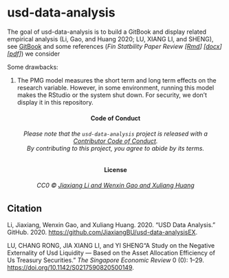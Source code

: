
<!-- README.md is generated from README.Rmd. Please edit that file -->

# usd-data-analysis

<!-- badges: start -->

<!-- badges: end -->

The goal of usd-data-analysis is to build a GitBook and display related
empirical analysis (Li, Gao, and Huang 2020; LU, XIANG LI, and SHENG),
see
[GitBook](https://jiaxiangbu.github.io/usd-data-analysis/paper_notes)
and some references (*Fin Statbility Paper Review
\[[Rmd](https://jiaxiangbu.github.io/usd-data-analysis/analysis/fin_statbility_paper_review.Rmd)\]
\[[docx](https://jiaxiangbu.github.io/usd-data-analysis/analysis/fin_statbility_paper_review.docx)\]
\[[pdf](https://jiaxiangbu.github.io/usd-data-analysis/analysis/fin_statbility_paper_review.pdf)\]*)
we consider

Some drawbacks:

1.  The PMG model measures the short term and long term effects on the
    research variable. However, in some environment, running this model
    makes the RStudio or the system shut down. For security, we don’t
    display it in this repository.

<h4 align="center">

**Code of Conduct**

</h4>

<h6 align="center">

Please note that the `usd-data-analysis` project is released with a
[Contributor Code of
Conduct](https://github.com/JiaxiangBU/usd-data-analysis/blob/master/CODE_OF_CONDUCT.md).<br>By
contributing to this project, you agree to abide by its terms.

</h6>

<h4 align="center">

**License**

</h4>

<h6 align="center">

CC0 © [Jiaxiang Li and Wenxin Gao and Xuliang
Huang](https://github.com/JiaxiangBU/usd-data-analysis/blob/master/LICENSE.md)

</h6>

## Citation

<div id="refs" class="references">

<div id="ref-Li2020usd-data-analysis">

Li, Jiaxiang, Wenxin Gao, and Xuliang Huang. 2020. “USD Data Analysis.”
GitHub. 2020. <https://github.com/JiaxiangBU/usd-data-analysisEX>.

</div>

<div id="ref-Lu2020">

LU, CHANG RONG, JIA XIANG LI, and YI SHENG“A Study on the Negative
Externality of Usd Liquidity — Based on the Asset Allocation Efficiency
of Us Treasury Securities.” *The Singapore Economic Review* 0 (0): 1–29.
<https://doi.org/10.1142/S0217590820500149>.

</div>

</div>
